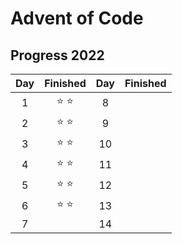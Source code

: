 # Advent of Code

## Progress 2022

| Day | Finished | Day | Finished |
|:--:|:--------:|:--:|:--------:|
| 1 | ⭐ ⭐ | 8 | | 15 | | 22 | |
| 2 | ⭐ ⭐| 9 | | 16 | | 23 | |
| 3 | ⭐ ⭐ | 10 | | 17 | | 24 | |
| 4 | ⭐ ⭐ | 11 | | 18 | | 25 | |
| 5 | ⭐ ⭐ | 12 | | 19 | |
| 6 | ⭐ ⭐ | 13 | | 20 | |
| 7 | | 14 | | 21 | | 
